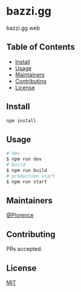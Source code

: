 # bazzi.gg

bazzi.gg web

## Table of Contents

- [Install](#install)
- [Usage](#usage)
- [Maintainers](#maintainers)
- [Contributing](#contributing)
- [License](#license)

## Install

```bash
npm install
```

## Usage

```bash
# dev
$ npm run dev
# build
$ npm run build
# production start
$ npm run start
```

## Maintainers

[@Plorence](https://github.com/mschadev)

## Contributing

PRs accepted.

## License
[MIT](./LICENSE)
